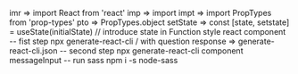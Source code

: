 imr => import React from 'react'
imp => import 
impt => import PropTypes from 'prop-types'
pto => PropTypes.object
setState => const [state, setstate] = useState(initialState) // introduce state in Function style react component
-- fist step
npx generate-react-cli / with question response => generate-react-cli.json
-- second step
npx generate-react-cli component messageInput
-- run sass
npm i -s node-sass